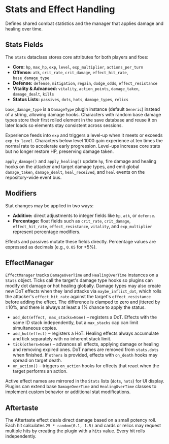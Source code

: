 # Stats and Effect Handling

Defines shared combat statistics and the manager that applies damage and healing over time.

## Stats Fields
The `Stats` dataclass stores core attributes for both players and foes:

- **Core:** `hp`, `max_hp`, `exp`, `level`, `exp_multiplier`, `actions_per_turn`
- **Offense:** `atk`, `crit_rate`, `crit_damage`, `effect_hit_rate`, `base_damage_type`
- **Defense:** `defense`, `mitigation`, `regain`, `dodge_odds`, `effect_resistance`
- **Vitality & Advanced:** `vitality`, `action_points`, `damage_taken`, `damage_dealt`, `kills`
- **Status Lists:** `passives`, `dots`, `hots`, `damage_types`, `relics`

`base_damage_type` is a `DamageType` plugin instance (default `Generic`) instead of a string, allowing damage hooks.
Characters with random base damage types store their first rolled element in the
save database and reuse it on later loads so elements stay consistent across
sessions.

Experience feeds into `exp` and triggers a level-up when it meets or exceeds
`exp_to_level`. Characters below level 1000 gain experience at ten times the
normal rate to accelerate early progression. Level-ups increase core stats but
no longer restore HP, preserving damage taken.

`apply_damage()` and `apply_healing()` update `hp`, fire damage and healing hooks on the attacker and target damage types, and emit
global `damage_taken`, `damage_dealt`, `heal_received`, and `heal` events on the repository-wide event bus.

## Modifiers
Stat changes may be applied in two ways:

- **Additive:** direct adjustments to integer fields like `hp`, `atk`, or `defense`.
- **Percentage:** float fields such as `crit_rate`, `crit_damage`, `effect_hit_rate`, `effect_resistance`, `vitality`, and `exp_multiplier` represent percentage modifiers.

Effects and passives mutate these fields directly. Percentage values are expressed as decimals (e.g., `0.05` for +5%).

## EffectManager
`EffectManager` tracks `DamageOverTime` and `HealingOverTime` instances on a `Stats` object. Ticks call the target's damage type
hooks so plugins can modify dot damage or hot healing globally. Damage types may also create new DoT effects when they land
attacks via `maybe_inflict_dot`, which rolls the attacker's `effect_hit_rate` against the target's `effect_resistance` before
adding the effect. The difference is clamped to zero and jittered by ±10%, and there is always at least a 1% chance to apply the status.

- `add_dot(effect, max_stacks=None)` – registers a DoT. Effects with the same
  ID stack independently, but a `max_stacks` cap can limit simultaneous copies.
- `add_hot(effect)` – registers a HoT. Healing effects always accumulate and
  tick separately with no inherent stack limit.
- `tick(others=None)` – advances all effects, applying damage or healing and removing expired ones. DoT names are removed from `stats.dots` when finished. If `others` is provided, effects with `on_death` hooks may spread on target death.
- `on_action()` – triggers `on_action` hooks for effects that react when the target performs an action.

Active effect names are mirrored in the `Stats` lists (`dots`, `hots`) for UI display. Plugins can extend base `DamageOverTime` and `HealingOverTime` classes to implement custom behavior or additional stat modifications.

## Aftertaste
The Aftertaste effect deals direct damage based on a small potency roll. Each hit
calculates `25 * random(0.1, 1.5)` and cards or relics may request multiple hits
by creating the plugin with a `hits` value. Every hit rolls independently.

